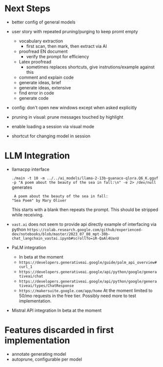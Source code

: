 # Next Steps

- better config of general models

- user story with repeated pruning/purging to keep promt empty
  - vocabulary extraction
    - first scan, then mark, then extract via AI
  - proofread EN document
    - verify the prompt for efficiency
  - Latex proofread
    - sometimes replaces shortcuts, give instrutions/example against this
  - comment and explain code
  - generate ideas, brief
  - generate ideas, extensive
  - find error in code
  - generate code

- config: don't open new windows except when asked explicitly

- pruning in visual: prune messages touched by highlight

- enable loading a session via visual mode

- shortcut for changing model in session

# LLM Integration

- llamacpp interface

  `./main -t 10 -m ../../ai_models/llama-2-13b-guanaco-qlora.Q6_K.gguf -p "A poem about the beauty of the sea in fall:\n" -e 2> /dev/null`
  generates
  ```
   A poem about the beauty of the sea in fall:
  "Sea Poem" by Mary Oliver 
  ```
  This starts with a blank then repeats the prompt. This should be stripped
  while receiving.

- `vast.ai`
  does not seem to provide api directly
  example of interfacing via python
  `https://colab.research.google.com/github/experienced-dev/notebooks/blob/master/2023_07_08_mpt-30b-chat_langchain_vastai.ipynb#scrollTo=iR-QaAl4UanU`

- PaLM integration
  - In beta at the moment
  - `https://developers.generativeai.google/guide/palm_api_overview#curl_1`
  - `https://developers.generativeai.google/api/python/google/generativeai/chat`
  - `https://developers.generativeai.google/api/python/google/generativeai/types/ChatResponse`
  - `https://makersuite.google.com/app/home`
    At the moment limited to 50/mo requests in the free tier. Possibly need
    more to test implementation.

- Mistral API integration
  In beta at the moment

# Features discarded in first implementation

- annotate generating model
- autoprune, configurable per model
